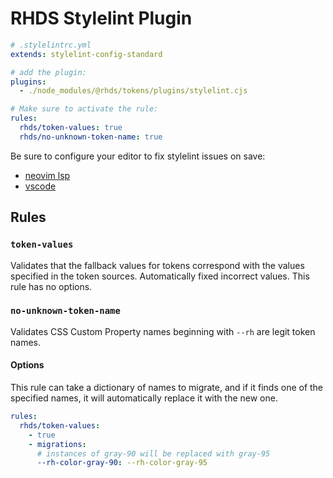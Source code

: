 # RHDS Stylelint Plugin

```yaml
# .stylelintrc.yml
extends: stylelint-config-standard

# add the plugin:
plugins:
  - ./node_modules/@rhds/tokens/plugins/stylelint.cjs

# Make sure to activate the rule:
rules:
  rhds/token-values: true
  rhds/no-unknown-token-name: true
```

Be sure to configure your editor to fix stylelint issues on save:
- [neovim lsp](https://github.com/neovim/nvim-lspconfig/pull/2089)
- [vscode](https://marketplace.visualstudio.com/items?itemName=stylelint.vscode-stylelint#editor.codeactionsonsave)

## Rules

### `token-values`
Validates that the fallback values for tokens correspond with the values 
specified in the token sources. Automatically fixed incorrect values. This rule 
has no options.

### `no-unknown-token-name`
Validates CSS Custom Property names beginning with `--rh` are legit token names. 

#### Options
This rule can take a dictionary of names to migrate, and if it finds one of the 
specified names, it will automatically replace it with the new one.

```yaml
rules:
  rhds/token-values:
    - true
    - migrations:
      # instances of gray-90 will be replaced with gray-95
      --rh-color-gray-90: --rh-color-gray-95
```
